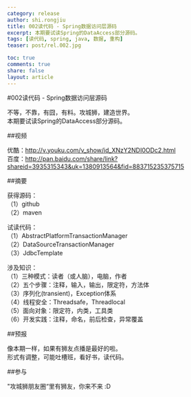 ```yaml
---
category: release
author: shi.rongjiu
title: 002读代码 - Spring数据访问层源码
excerpt: 本期要试读Spring的DataAccess部分源码。
tags: [读代码, spring, java, 数据, 重构]
teaser: post/rel.002.jpg

toc: true
comments: true
share: false
layout: article
---
```


#002读代码 - Spring数据访问层源码

不等，不靠，有囧，有料。攻城狮，建造世界。  
本期要试读Spring的DataAccess部分源码。  

##视频

优酷：http://v.youku.com/v_show/id_XNzY2NDI0ODc2.html  
百度：http://pan.baidu.com/share/link?shareid=3935315343&uk=1380913564&fid=883715235375715

##摘要

获得源码：  
（1）github  
（2）maven  

试读代码：  
（1）AbstractPlatformTransactionManager  
（2）DataSourceTransactionManager  
（3）JdbcTemplate  

涉及知识：  
（1）三种模式：读者（或人脑），电脑，作者  
（2）五个步骤：注释，输入，输出，限定符，方法体  
（3）序列化(transient)，Exception体系  
（4）线程安全：Threadsafe，Threadlocal  
（5）面向对象：限定符，内类，工具类  
（6）开发实践：注释，命名，前后检查，异常覆盖  

##预报

像本期一样，如果有狮友点播是最好的啦。  
形式有调整，可能吐槽班，看好书，读代码。  

##参与

"攻城狮朋友圈“里有狮友，你来不来 :D  
